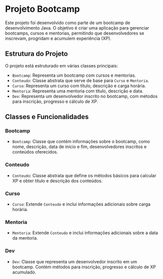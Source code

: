 # Projeto Bootcamp

Este projeto foi desenvolvido como parte de um bootcamp de desenvolvimento Java. O objetivo é criar uma aplicação para gerenciar bootcamps, cursos e mentorias, permitindo que desenvolvedores se inscrevam, progridam e acumulem experiência (XP).

## Estrutura do Projeto

O projeto está estruturado em várias classes principais:

- `Bootcamp`: Representa um bootcamp com cursos e mentorias.
- `Conteudo`: Classe abstrata que serve de base para `Curso` e `Mentoria`.
- `Curso`: Representa um curso com título, descrição e carga horária.
- `Mentoria`: Representa uma mentoria com título, descrição e data.
- `Dev`: Representa um desenvolvedor inscrito no bootcamp, com métodos para inscrição, progresso e cálculo de XP.

## Classes e Funcionalidades

### Bootcamp

- `Bootcamp`: Classe que contém informações sobre o bootcamp, como nome, descrição, data de início e fim, desenvolvedores inscritos e conteúdos oferecidos.

### Conteudo

- `Conteudo`: Classe abstrata que define os métodos básicos para calcular XP e obter título e descrição dos conteúdos.

### Curso

- `Curso`: Extende `Conteudo` e inclui informações adicionais sobre carga horária.

### Mentoria

- `Mentoria`: Extende `Conteudo` e inclui informações adicionais sobre a data da mentoria.

### Dev

- `Dev`: Classe que representa um desenvolvedor inscrito em um bootcamp. Contém métodos para inscrição, progresso e cálculo de XP acumulado.